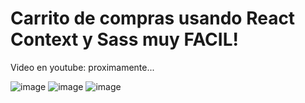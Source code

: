 # Carrito de compras usando React Context y Sass muy FACIL!
Video en youtube: proximamente...

![image](https://user-images.githubusercontent.com/81174890/154757409-06fe6a41-c264-4ff7-a23e-f88bcb86354f.png)
![image](https://user-images.githubusercontent.com/81174890/154757437-dc2f3870-ab4a-4a9f-ba5e-043fcf4d1241.png)
![image](https://user-images.githubusercontent.com/81174890/154757473-aec0bf06-05d9-45fa-87c8-68d3f56f6f64.png)

